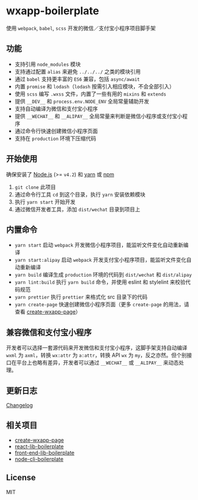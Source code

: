 # wxapp-boilerplate

使用 `webpack`, `babel`, `scss` 开发的微信／支付宝小程序项目脚手架

## 功能

* 支持引用 `node_modules` 模块
* 支持通过配置 `alias` 来避免 `../../../` 之类的模块引用
* 通过 `babel` 支持更丰富的 `ES6` 兼容，包括 `async/await`
* 内置 `promise` 和 `lodash`（`lodash` 按需引入相应模块，不会全部引入）
* 使用 `scss` 编写 `.wxss` 文件，内置了一些有用的 `mixins` 和 `extends`
* 提供 `__DEV__` 和 `process.env.NODE_ENV` 全局常量辅助开发
* 支持自动编译为微信和支付宝小程序
* 提供 `__WECHAT__` 和 `__ALIPAY__` 全局常量来判断是微信小程序或支付宝小程序
* 通过命令行快速创建微信小程序页面
* 支持在 `production` 环境下压缩代码

## 开始使用

确保安装了 [Node.js](https://nodejs.org/) (>= `v4.2`) 和 [yarn](https://yarnpkg.com) 或 [npm](https://www.npmjs.com/package/npm)

1.  `git clone` 此项目
2.  通过命令行工具 `cd` 到这个目录，执行 `yarn` 安装依赖模块
3.  执行 `yarn start` 开始开发
4.  通过微信开发者工具，添加 `dist/wechat` 目录到项目上

## 内置命令

* `yarn start` 启动 `webpack` 开发微信小程序项目，能监听文件变化自动重新编译
* `yarn start:alipay` 启动 `webpack` 开发支付宝小程序项目，能监听文件变化自动重新编译
* `yarn build` 编译生成 `production` 环境的代码到 `dist/wechat` 和 `dist/alipay`
* `yarn lint:build` 执行 `yarn build` 命令，并使用 eslint 和 stylelint 来校验代码规范
* `yarn prettier` 执行 `prettier` 来格式化 src 目录下的代码
* `yarn create-page` 快速创建微信小程序页面（更多 `create-page` 的用法，请查看 [create-wxapp-page](https://github.com/cantonjs/create-wxapp-page)）

## 兼容微信和支付宝小程序

开发者可以选择一套源代码来开发微信和支付宝小程序，这脚手架支持自动编译 `wxml` 为 `axml`，转换 `wx:attr` 为 `a:attr`，转换 API `wx` 为 `my`，反之亦然。但个别接口在平台上也略有差异，开发者可以通过 `__WECHAT__` 或 `__ALIPAY__` 来动态处理。

## 更新日志

[Changelog](/CHANGELOG.md)

## 相关项目

* [create-wxapp-page](https://github.com/cantonjs/create-wxapp-page)
* [react-lib-boilerplate](https://github.com/cantonjs/react-lib-boilerplate)
* [front-end-lib-boilerplate](https://github.com/cantonjs/front-end-lib-boilerplate)
* [node-cli-boilerplate](https://github.com/cantonjs/node-cli-boilerplate)

## License

MIT
